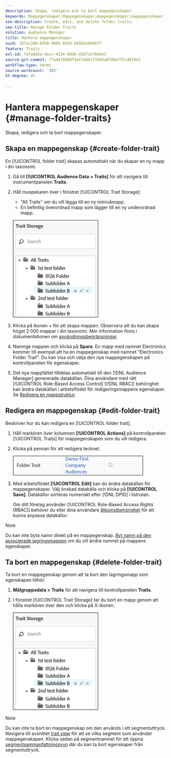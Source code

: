```yaml
---
description: Skapa, redigera och ta bort mappegenskaper.
keywords: Mappegenskaper;Mappegenskaper;mappegenskaper;mappegenskaper
seo-description: Create, edit, and delete folder traits.
seo-title: Manage Folder Traits
solution: Audience Manager
title: Hantera mappegenskaper
uuid: 287ac280-bd58-4985-85bd-b6501eb64b7f
feature: Traits
exl-id: fa7a8d2a-dacc-413e-89d6-d3b7ce7bbbe3
source-git-commit: f7a4478589f4af1d467f1045a97dbb7f5cd6f9e5
workflow-type: tm+mt
source-wordcount: '362'
ht-degree: 4%

---
```


# Hantera mappegenskaper {#manage-folder-traits}

Skapa, redigera och ta bort mappegenskaper.

## Skapa en mappegenskap {#create-folder-trait}

En [!UICONTROL folder trait] skapas automatiskt när du skapar en ny mapp i din taxonomi.

<!-- create-folder-trait.xml -->

1. Gå till **[!UICONTROL Audience Data > Traits]** för att navigera till instrumentpanelen **Traits**.
1. Håll muspekaren över i fönstret [!UICONTROL Trait Storage]:

   * &quot;All Traits&quot; om du vill lägga till en ny rotnivåmapp.
   * En befintlig överordnad mapp som lägger till en ny underordnad mapp.

   ![](assets/folder_traits_create.PNG)

1. Klicka på ikonen + för att skapa mappen. Observera att du kan skapa högst 2 000 mappar i din taxonomi. Mer information finns i dokumentationen om [användningsbegränsningar](../../features/administration/usage-limits.md).
1. Namnge mappen och klicka på **Spara**. En mapp med namnet Electronics kommer till exempel att ha en mappegenskap med namnet &quot;Electronics Folder Trait&quot;. Du kan visa och välja den nya mappegenskapen på kontrollpanelen för egenskaper.
1. Det nya mappfältet tilldelas automatiskt till den [!DNL Audience Manager] genererade datakällan. Dina användare med rätt [!UICONTROL Role-Based Access Control] ([!DNL RBAC]) behörighet kan ändra datakällan i arbetsflödet för redigeringsmappens egenskaper. Se [Redigera en mappstruktur](../../features/traits/manage-folder-traits.md#edit-folder-trait).

## Redigera en mappegenskap {#edit-folder-trait}

Beskriver hur du kan redigera en [!UICONTROL folder trait].

<!-- edit-folder-trait.xml -->

1. Håll markören över kolumnen **[!UICONTROL Actions]** på kontrollpanelen [!UICONTROL Traits] för mappegenskapen som du vill redigera.
1. Klicka på pennan för att redigera tecknet.

   ![](assets/folder_traits_edit_border.png)

1. Med arbetsflödet **[!UICONTROL Edit]** kan du ändra datakällan för mappegenskaper. Välj önskad datakälla och klicka på **[!UICONTROL Save]**. Datakällor sorteras numeriskt efter [!DNL DPID] i listrutan.

   Om ditt företag använder [!UICONTROL Role-Based Access Rights (RBAC)] behöver du eller dina användare [åtkomstbehörighet](../../features/traits/about-folder-traits.md#role-based-access-controls) för att kunna anpassa datakällor.

>[!NOTE]
>
>Du kan inte byta namn direkt på en mappegenskap. [Byt namn på den associerade lagringsmappen](../../features/traits/trait-storage.md#rename-delete-trait-storage-folder) om du vill ändra namnet på mappens egenskaper.

## Ta bort en mappegenskap {#delete-folder-trait}

Ta bort en mappegenskap genom att ta bort den lagringsmapp som egenskapen tillhör.

<!-- delete-folder-trait.xml -->

1. **Målgruppsdata > Traits** för att navigera till kontrollpanelen **Traits**.
1. I fönstret [!UICONTROL Trait Storage] tar du bort en mapp genom att hålla markören över den och klicka på X-ikonen.

   ![Stegresultat](assets/folder_traits_create.PNG)

>[!NOTE]
>
>Du kan inte ta bort en mappegenskap om den används i ett segmentuttryck. Navigera till avsnittet [trait view](../../features/traits/trait-details-page.md) för att se vilka segment som använder mappegenskapen. Klicka sedan på segmentnamnet för att öppna [segmentsammanfattningsvyn](../../features/segments/segment-summary-view.md) där du kan ta bort egenskaper från segmentuttryck.
